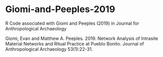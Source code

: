 # Giomi-and-Peeples-2019
R Code associated with Giomi and Peeples (2019) in Journal for Anthropological Archaeology


Giomi, Evan and Matthew A. Peeples. 
2019. Network Analysis of Intrasite Material Networks and Ritual Practice at Pueblo Bonito. Journal of Anthropological Archaeology 53(1):22-31.
